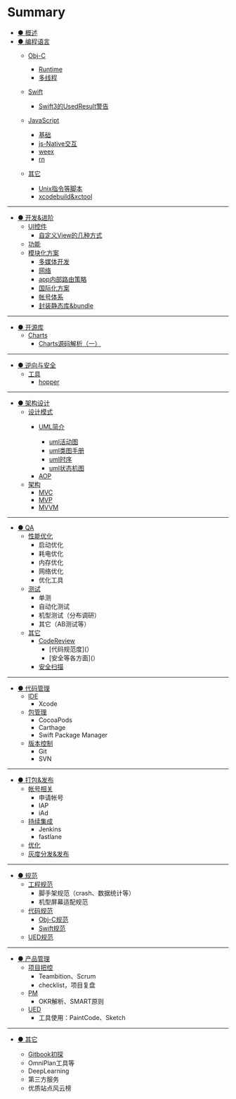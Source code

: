 # Summary

* [● 概述](README.md)
* [● 编程语言](编程语言/index.md)
    * [Obj-C](编程语言/Obj-C/index.md)
        * [Runtime](编程语言/Obj-C/Runtime/index.md)
        * [多线程](编程语言/Obj-C/多线程/index.md)
    * [Swift](编程语言/Swift/index.md)

    	* [Swift3的UsedResult警告](编程语言/Swift/Swift3的UsedResult警告.md)
    * [JavaScript](编程语言/JavaScript/index.md)
        * [基础](编程语言/JavaScript/基础/index.md)
        * [js-Native交互](编程语言/JavaScript/js-Native交互/index.md)
        * [weex](编程语言/JavaScript/weex/index.md)
        * [rn](编程语言/JavaScript/rn/index.md)
    * [其它](编程语言/其它/index.md)
        * [Unix指令等脚本](编程语言/其它/Unix指令等脚本/index.md)
        * [xcodebuild&xctool](编程语言/其它/脚本/index.md)

-----
* [● 开发&进阶](开发&进阶/index.md)
    * [UI控件](开发&进阶/UI控件/index.md)
        - [自定义View的几种方式](开发&进阶/UI控件/自定义View的几种方式.md)
    * [功能](开发&进阶/功能/index.md)
    * [模块化方案](开发&进阶/模块化方案/index.md)
        * [多媒体开发](开发&进阶/模块化方案/多媒体开发/index.md)
        * [网络](开发&进阶/模块化方案/网络/index.md)
        * [app内部路由策略](开发&进阶/模块化方案/app内部路由策略/index.md)
        * [国际化方案](开发&进阶/模块化方案/国际化方案/index.md)
        * [帐号体系](开发&进阶/模块化方案/帐号体系/index.md)
        * [封装静态库&bundle](开发&进阶/模块化方案/封装静态库&bundle/index.md)

-----
* [● 开源库](开源库/index.md)
    * [Charts](开源库/Charts/index.md)
        - [Charts源码解析（一）](开源库/Charts/Charts源码解析一.md)

-----
* [● 逆向与安全](逆向与安全/index.md)
    * [工具](逆向与安全/工具/index.md)
        - [hopper](逆向与安全/工具/Hopper&Charles的使用.md)

-----
* [● 架构设计](架构设计/index.md)
    * [设计模式](架构设计/设计模式/index.md)
        * [UML简介](架构设计/设计模式/UML简介/index.md)

        	- [uml活动图](架构设计/设计模式/UML简介/uml活动图.md)
        	- [uml类图手册](架构设计/设计模式/UML简介/uml类图手册.md)
        	- [uml时序](架构设计/设计模式/UML简介/uml时序.md)
        	- [uml状态机图](架构设计/设计模式/UML简介/uml状态机图.md)
        - [AOP](架构设计/设计模式/AOP.md)
    * [架构](架构设计/架构/index.md)
        - [MVC](架构设计/架构/MVC.md)
        - [MVP](架构设计/架构/MVP.md)
        - [MVVM](架构设计/架构/MVVM.md)

-----
* [● QA](QA/index.md)
    * [性能优化](QA/性能优化/index.md)
        * 启动优化
        * 耗电优化
        * 内存优化
        * 网络优化
        * 优化工具
    * [测试](QA/测试/index.md)
        * 单测
        * 自动化测试
        * 机型测试（分布调研）
        * 其它（AB测试等）
    * [其它](QA/其它/index.md)
        * [CodeReview](QA/其它/CodeReview/index.md)
            * [代码规范度](）
            * [安全等各方面](）
        * [安全扫描](QA/其它/安全扫描/index.md)

-----
* [● 代码管理](代码管理/index.md)
    * [IDE](代码管理/IDE/index.md)
        * Xcode
    * [包管理](代码管理/包管理/index.md)
        * CocoaPods
        * Carthage
        * Swift Package Manager
    * [版本控制](代码管理/版本控制/index.md)
        * Git
        * SVN

-----
* [● 打包&发布](打包&发布/index.md)
    * [帐号相关](打包&发布/帐号相关/index.md)
        * 申请帐号
        * IAP
        * iAd
    * [持续集成](打包&发布/持续集成/index.md)
        * Jenkins
        * fastlane
    * [优化](打包&发布/优化/index.md)
    * [灰度分发&发布](打包&发布/灰度分发&发布/index.md)

-----
* [● 规范](规范/index.md)
    * [工程规范](规范/工程规范/index.md)
        * 脚手架规范（crash、数据统计等）
        * 机型屏幕适配规范
    * [代码规范](规范/代码规范/index.md)
        * [Obj-C规范](规范/代码规范/Obj-C规范.md)
        * [Swift规范]()
    * [UED规范](规范/UED规范/index.md)

-----
* [● 产品管理](产品管理/index.md)
    * [项目把控](产品管理/项目把控/index.md)
        * Teambition、Scrum
        * checklist，项目复盘
    * [PM](产品管理/PM/index.md)
        * OKR解析、SMART原则
    * [UED](产品管理/UED/index.md)
        * 工具使用：PaintCode、Sketch

-----
* [● 其它](其它/index.md)

	* [Gitbook初探](其它/Gitbook初探.md)
	* OmniPlan工具等
 	* DeepLearning
  	* 第三方服务
  	* 优质站点风云榜

